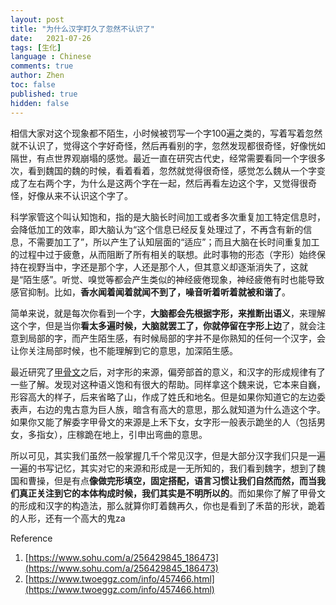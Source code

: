 ```yaml
---
layout: post
title: "为什么汉字盯久了忽然不认识了"
date:   2021-07-26
tags: [生化]
language : Chinese
comments: true
author: Zhen
toc: false
published: true
hidden: false
---
```

相信大家对这个现象都不陌生，小时候被罚写一个字100遍之类的，写着写着忽然就不认识了，觉得这个字好奇怪，然后再看别的字，忽然发现都很奇怪，好像恍如隔世，有点世界观崩塌的感觉。最近一直在研究古代史，经常需要看同一个字很多次，看到魏国的魏的时候，看着看着，忽然就觉得很奇怪，感觉怎么魏从一个字变成了左右两个字，为什么是这两个字在一起，然后再看左边这个字，又觉得很奇怪，好像从来不认识这个字了。

科学家管这个叫认知饱和，指的是大脑长时间加工或者多次重复加工特定信息时，会降低加工的效率，即大脑认为“这个信息已经反复处理过了，不再含有新的信息，不需要加工了”，所以产生了认知层面的“适应”；而且大脑在长时间重复加工的过程中过于疲惫，从而阻断了所有相关的联想。此时事物的形态（字形）始终保持在视野当中，字还是那个字，人还是那个人，但其意义却逐渐消失了，这就是“陌生感”。听觉、嗅觉等都会产生类似的神经疲倦现象，神经疲倦有时也能导致感官抑制。比如，**香水闻着闻着就闻不到了，噪音听着听着就被和谐了**。

简单来说，就是每次你看到一个字，**大脑都会先根据字形，来推断出语义**，来理解这个字，但是当你**看太多遍时候，大脑就罢工了，你就停留在字形上边**了，就会注意到局部的字，而产生陌生感，有时候局部的字并不是你熟知的任何一个汉字，会让你关注局部时候，也不能理解到它的意思，加深陌生感。

最近研究了[甲骨文](/甲骨文学习总结)之后，对字形的来源，偏旁部首的意义，和汉字的形成规律有了一些了解。发现对这种语义饱和有很大的帮助。同样拿这个魏来说，它本来自巍，形容高大的样子，后来省略了山，作成了姓氏和地名。但是如果你知道它的左边委表声，右边的鬼古意为巨人族，暗含有高大的意思，那么就知道为什么造这个字。如果你又能了解委字甲骨文的来源是上禾下女，女字形一般表示跪坐的人（包括男女，多指女），庄稼跪在地上，引申出弯曲的意思。

所以可见，其实我们虽然一般掌握几千个常见汉字，但是大部分汉字我们只是一遍一遍的书写记忆，其实对它的来源和形成是一无所知的，我们看到魏字，想到了魏国和曹操，但是有点**像做完形填空，固定搭配，语言习惯让我们自然而然，而当我们真正关注到它的本体构成时候，我们其实是不明所以的**。而如果你了解了甲骨文的形成和汉字的构造法，那么就算你盯着魏再久，你也是看到了禾苗的形状，跪着的人形，还有一个高大的鬼za


Reference
 1. [https://www.sohu.com/a/256429845_186473](https://www.sohu.com/a/256429845_186473)
 2. [https://www.twoeggz.com/info/457466.html](https://www.twoeggz.com/info/457466.html)

<!--stackedit_data:
eyJoaXN0b3J5IjpbMTk1MDAyMjc4MSwtMTYyMTgwODA5MCwzMD
A0NDQwNCwtMTQxNjYxNDU3NywtOTMzNjA0MzY0LC0xODE4OTgy
MDcyLC02Nzg2OTg2Ml19
-->